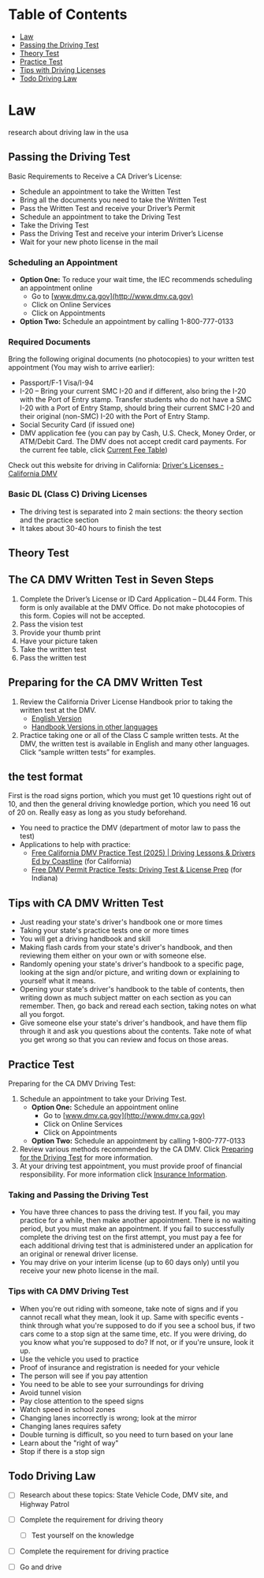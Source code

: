 # Table of Contents
- [Law](#law)
- [Passing the Driving Test](#passing-the-driving-test)
- [Theory Test](#theory-test)
- [Practice Test](#practice-test)
- [Tips with Driving Licenses](#tips-with-driving-licenses)
- [Todo Driving Law](#todo-driving-law)

# Law
research about driving law in the usa

## Passing the Driving Test
Basic Requirements to Receive a CA Driver’s License:
- Schedule an appointment to take the Written Test
- Bring all the documents you need to take the Written Test
- Pass the Written Test and receive your Driver’s Permit
- Schedule an appointment to take the Driving Test
- Take the Driving Test
- Pass the Driving Test and receive your interim Driver’s License
- Wait for your new photo license in the mail

### Scheduling an Appointment
- **Option One:** To reduce your wait time, the IEC recommends scheduling an appointment online
  - Go to [www.dmv.ca.gov](http://www.dmv.ca.gov)
  - Click on Online Services
  - Click on Appointments
- **Option Two:** Schedule an appointment by calling 1-800-777-0133



### Required Documents
Bring the following original documents (no photocopies) to your written test appointment (You may wish to arrive earlier):
- Passport/F-1 Visa/I-94
- I-20 – Bring your current SMC I-20 and if different, also bring the I-20 with the Port of Entry stamp. Transfer students who do not have a SMC I-20 with a Port of Entry Stamp, should bring their current SMC I-20 and their original (non-SMC) I-20 with the Port of Entry Stamp.
- Social Security Card (if issued one)
- DMV application fee (you can pay by Cash, U.S. Check, Money Order, or ATM/Debit Card. The DMV does not accept credit card payments. For the current fee table, click [Current Fee Table](http://dmv.ca.gov))

Check out this website for driving in California: [Driver's Licenses - California DMV](https://www.dmv.ca.gov/portal/driver-licenses-identification-cards/driver-licenses-dl/)

### Basic DL (Class C) Driving Licenses
- The driving test is separated into 2 main sections: the theory section and the practice section
- It takes about 30-40 hours to finish the test


## Theory Test

## The CA DMV Written Test in Seven Steps
1. Complete the Driver’s License or ID Card Application – DL44 Form. This form is only available at the DMV Office. Do not make photocopies of this form. Copies will not be accepted.
2. Pass the vision test
3. Provide your thumb print
4. Have your picture taken
5. Take the written test
6. Pass the written test

## Preparing for the CA DMV Written Test
1. Review the California Driver License Handbook prior to taking the written test at the DMV.
   - [English Version](https://www.dmv.ca.gov/portal/file/california-driver-handbook-pdf)
   - [Handbook Versions in other languages](http://dmv.ca.gov/pubs/pubs.htm)
2. Practice taking one or all of the Class C sample written tests. At the DMV, the written test is available in English and many other languages. Click “sample written tests” for examples.
## the test format 
First is the road signs portion, which you must get 10 questions right out of 10, and then the general driving knowledge portion, which you need 16 out of 20 on. Really easy as long as you study beforehand.
- You need to practice the DMV (department of motor law to pass the test)
- Applications to help with practice:
  - [Free California DMV Practice Test (2025) | Driving Lessons & Drivers Ed by Coastline](https://coastlineacademy.com/dmv-practice-test) (for California)
  - [Free DMV Permit Practice Tests: Driving Test & License Prep](https://driving-tests.org/) (for Indiana)


## Tips with  CA DMV Written Test
- Just reading your state's driver's handbook one or more times
- Taking your state's practice tests one or more times
- You will get a driving handbook and skill
-  Making flash cards from your state's driver's handbook, and then reviewing them either on your own or with someone else.
- Randomly opening your state's driver's handbook to a specific page, looking at the sign and/or picture, and writing down or explaining to yourself what it means.
- Opening your state's driver's handbook to the table of contents, then writing down as much subject matter on each section as you can remember. Then, go back and reread each section, taking notes on what all you forgot.
- Give someone else your state's driver's handbook, and have them flip through it and ask you questions about the contents. Take note of what you get wrong so that you can review and focus on those areas.
## Practice Test
Preparing for the CA DMV Driving Test:
1. Schedule an appointment to take your Driving Test.
   - **Option One:** Schedule an appointment online
     - Go to [www.dmv.ca.gov](http://www.dmv.ca.gov)
     - Click on Online Services
     - Click on Appointments
   - **Option Two:** Schedule an appointment by calling 1-800-777-0133
2. Review various methods recommended by the CA DMV. Click [Preparing for the Driving Test](http://dmv.ca.gov) for more information.
3. At your driving test appointment, you must provide proof of financial responsibility. For more information click [Insurance Information](http://dmv.ca.gov).
### Taking and Passing the Driving Test
- You have three chances to pass the driving test. If you fail, you may practice for a while, then make another appointment. There is no waiting period, but you must make an appointment. If you fail to successfully complete the driving test on the first attempt, you must pay a fee for each additional driving test that is administered under an application for an original or renewal driver license.
- You may drive on your interim license (up to 60 days only) until you receive your new photo license in the mail.

### Tips with CA DMV Driving Test
- When you're out riding with someone, take note of signs and if you cannot recall what they mean, look it up. Same with specific events - think through what you're supposed to do if you see a school bus, if two cars come to a stop sign at the same time, etc. If you were driving, do you know what you're supposed to do? If not, or if you're unsure, look it up.
- Use the vehicle you used to practice
- Proof of insurance and registration is needed for your vehicle
- The person will see if you pay attention
- You need to be able to see your surroundings for driving
- Avoid tunnel vision
- Pay close attention to the speed signs
- Watch speed in school zones
- Changing lanes incorrectly is wrong; look at the mirror
- Changing lanes requires safety
- Double turning is difficult, so you need to turn based on your lane
- Learn about the "right of way"
- Stop if there is a stop sign




## Todo Driving Law
- [ ] Research about these topics: State Vehicle Code, DMV site, and Highway Patrol
- [ ] Complete the requirement for driving theory
  - [ ] Test yourself on the knowledge
- [ ] Complete the requirement for driving practice
- [ ] Go and drive


